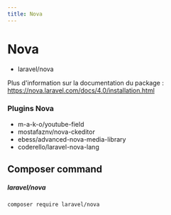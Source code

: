 ```yaml
---
title: Nova
--- 
```


# Nova

- laravel/nova

Plus d'information sur la documentation du package : https://nova.laravel.com/docs/4.0/installation.html

### Plugins Nova

- m-a-k-o/youtube-field
- mostafaznv/nova-ckeditor
- ebess/advanced-nova-media-library
- coderello/laravel-nova-lang

## Composer command 

##### laravel/nova


```bash
composer require laravel/nova
```

